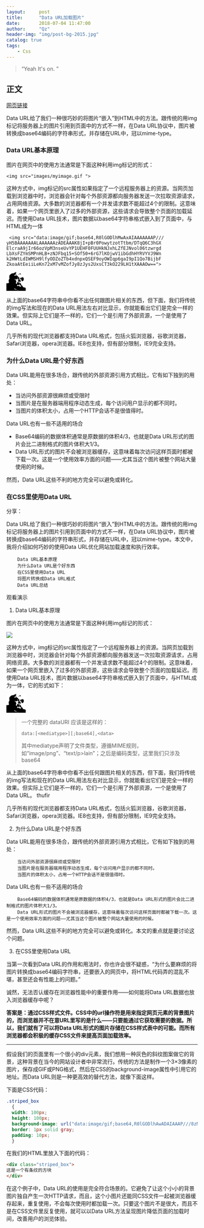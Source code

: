 ```yaml
---
layout:     post
title:      "Data URL加载图片"
date:       2018-07-04 11:47:00
author:     "Qz"
header-img: "img/post-bg-2015.jpg"
catalog: true
tags:
    - Css
---
```


> “Yeah It's on. ”


## 正文
[网页链接](http://www.webhek.com/post/data-url.html)


Data URL给了我们一种很巧妙的将图片“嵌入”到HTML中的方法。跟传统的用img标记将服务器上的图片引用到页面中的方式不一样，在Data URL协议中，图片被转换成base64编码的字符串形式，并存储在URL中，冠以mime-type。


### Data URL基本原理

图片在网页中的使用方法通常是下面这种利用img标记的形式：

`<img src="images/myimage.gif ">`


这种方式中，img标记的src属性如果指定了一个远程服务器上的资源。当网页加载到浏览器中时，浏览器会针对每个外部资源都向服务器发送一次拉取资源请求，占用网络资源。大多数的浏览器都有一个并发请求数不能超过4个的限制。这意味着，如果一个网页里嵌入了过多的外部资源，这些请求会导致整个页面的加载延迟。而使用Data URL技术，图片数据以base64字符串格式嵌入到了页面中，与HTML成为一体


```
 <img src="data:image/gif;base64,R0lGODlhMwAxAIAAAAAAAP///
yH5BAAAAAAALAAAAAAzADEAAAK8jI+pBr0PowytzotTtbm/DTqQ6C3hGX
ElcraA9jIr66ozVpM3nseUvYP1UEHF0FUUHkNJxhLZfEJNvol06tzwrgd
LbXsFZYmSMPnHLB+zNJFbq15+SOf50+6rG7lKOjwV1ibGdhHYRVYVJ9Wn
k2HWtLdIWMSH9lfyODZoZTb4xdnpxQSEF9oyOWIqp6gaI9pI1Qo7BijbF
ZkoaAtEeiiLeKn72xM7vMZofJy8zJys2UxsCT3kO229LH1tXAAAOw==">
```

 <img src="data:image/gif;base64,R0lGODlhMwAxAIAAAAAAAP///
yH5BAAAAAAALAAAAAAzADEAAAK8jI+pBr0PowytzotTtbm/DTqQ6C3hGX
ElcraA9jIr66ozVpM3nseUvYP1UEHF0FUUHkNJxhLZfEJNvol06tzwrgd
LbXsFZYmSMPnHLB+zNJFbq15+SOf50+6rG7lKOjwV1ibGdhHYRVYVJ9Wn
k2HWtLdIWMSH9lfyODZoZTb4xdnpxQSEF9oyOWIqp6gaI9pI1Qo7BijbF
ZkoaAtEeiiLeKn72xM7vMZofJy8zJys2UxsCT3kO229LH1tXAAAOw==">



从上面的base64字符串中你看不出任何跟图片相关的东西，但下面，我们将传统的img写法和现在的Data URL用法左右对比显示，你就能看出它们是完全一样的效果。但实际上它们是不一样的，它们一个是引用了外部资源，一个是使用了Data URL。

几乎所有的现代浏览器都支持Data URL格式，包括火狐浏览器，谷歌浏览器，Safari浏览器，opera浏览器。IE8也支持，但有部分限制，IE9完全支持。



### 为什么Data URL是个好东西

Data URL能用在很多场合，跟传统的外部资源引用方式相比，它有如下独到的用处：



* 当访问外部资源很麻烦或受限时
* 当图片是在服务器端用程序动态生成，每个访问用户显示的都不同时。
* 当图片的体积太小，占用一个HTTP会话不是很值得时。



Data URL也有一些不适用的场合


* Base64编码的数据体积通常是原数据的体积4/3，也就是Data URL形式的图片会比二进制格式的图片体积大1/3。
* Data URL形式的图片不会被浏览器缓存，这意味着每次访问这样页面时都被下载一次。这是一个使用效率方面的问题——尤其当这个图片被整个网站大量使用的时候。


然而，Data URL这些不利的地方完全可以避免或转化。



### 在CSS里使用Data URL

 分享：

Data URL给了我们一种很巧妙的将图片“嵌入”到HTML中的方法。跟传统的用img标记将服务器上的图片引用到页面中的方式不一样，在Data URL协议中，图片被转换成base64编码的字符串形式，并存储在URL中，冠以mime-type。本文中，我将介绍如何巧妙的使用Data URL优化网站加载速度和执行效率。

        Data URL基本原理
        为什么Data URL是个好东西
        在CSS里使用Data URL
        将图片转换成Data URL格式
        Data URL总结

观看演示

1. Data URL基本原理

图片在网页中的使用方法通常是下面这种利用img标记的形式：

   <img src="images/myimage.gif ">

这种方式中，img标记的src属性指定了一个远程服务器上的资源。当网页加载到浏览器中时，浏览器会针对每个外部资源都向服务器发送一次拉取资源请求，占用网络资源。大多数的浏览器都有一个并发请求数不能超过4个的限制。这意味着，如果一个网页里嵌入了过多的外部资源，这些请求会导致整个页面的加载延迟。而使用Data URL技术，图片数据以base64字符串格式嵌入到了页面中，与HTML成为一体，它的形式如下：

 <img src="data:image/gif;base64,R0lGODlhMwAxAIAAAAAAAP///
yH5BAAAAAAALAAAAAAzADEAAAK8jI+pBr0PowytzotTtbm/DTqQ6C3hGX
ElcraA9jIr66ozVpM3nseUvYP1UEHF0FUUHkNJxhLZfEJNvol06tzwrgd
LbXsFZYmSMPnHLB+zNJFbq15+SOf50+6rG7lKOjwV1ibGdhHYRVYVJ9Wn
k2HWtLdIWMSH9lfyODZoZTb4xdnpxQSEF9oyOWIqp6gaI9pI1Qo7BijbF
ZkoaAtEeiiLeKn72xM7vMZofJy8zJys2UxsCT3kO229LH1tXAAAOw==">




>一个完整的 dataURI 应该是这样的：
>
>`data:[<mediatype>][;base64],<data>`
>
>其中mediatype声明了文件类型，遵循MIME规则，如“image/png”、“text/p>lain”；之后是编码类型，这里我们只涉及 base64


从上面的base64字符串中你看不出任何跟图片相关的东西，但下面，我们将传统的img写法和现在的Data URL用法左右对比显示，你就能看出它们是完全一样的效果。但实际上它们是不一样的，它们一个是引用了外部资源，一个是使用了Data URL。
thufir

几乎所有的现代浏览器都支持Data URL格式，包括火狐浏览器，谷歌浏览器，Safari浏览器，opera浏览器。IE8也支持，但有部分限制，IE9完全支持。

2. 为什么Data URL是个好东西

Data URL能用在很多场合，跟传统的外部资源引用方式相比，它有如下独到的用处：

        当访问外部资源很麻烦或受限时
        当图片是在服务器端用程序动态生成，每个访问用户显示的都不同时。
        当图片的体积太小，占用一个HTTP会话不是很值得时。

Data URL也有一些不适用的场合

        Base64编码的数据体积通常是原数据的体积4/3，也就是Data URL形式的图片会比二进制格式的图片体积大1/3。
        Data URL形式的图片不会被浏览器缓存，这意味着每次访问这样页面时都被下载一次。这是一个使用效率方面的问题——尤其当这个图片被整个网站大量使用的时候。

然而，Data URL这些不利的地方完全可以避免或转化。本文的重点就是要讨论这个问题。

3. 在CSS里使用Data URL

当第一次看到Data URL的作用和用法时，你也许会很不疑惑，“为什么要麻烦的将图片转换成base64编码字符串，还要嵌入的网页中，将HTML代码弄的混乱不堪，甚至还会有性能上的问题。”


诚然，无法否认缓存在浏览器性能中的重要作用——如何能将Data URL数据也放入浏览器缓存中呢？


**答案是：通过CSS样式文件。CSS中的url操作符是用来指定网页元素的背景图片的，而浏览器并不在意URL里写的是什么——只要能通过它获取需要的数据。所以，我们就有了可以将Data URL形式的图片存储在CSS样式表中的可能。而所有浏览器都会积极的缓存CSS文件来提高页面加载效率。**


----------

假设我们的页面里有一个很小的div元素，我们想用一种灰色的斜纹图案做它的背景，这种背景在当今的网站设计者中非常流行。传统的方法是制作一个3×3像素的图片，保存成GIF或PNG格式，然后在CSS的background-image属性中引用它的地址。而Data URL则是一种更高效的替代方法，就像下面这样。



下面是CSS代码：


```css
.striped_box
  {
  width: 100px;
  height: 100px;
  background-image: url("data:image/gif;base64,R0lGODlhAwADAIAAAP///8zMzCH5BAAAAAAALAAAAAADAAMAAAIEBHIJBQA7");
  border: 1px solid gray;
  padding: 10px;
  }
```

在我们的HTML里放入下面的代码：

 
```html
<div class="striped_box">
这是一个有条纹的方块
</div>
```




在这个例子中，Data URL的使用是完全符合场景的。它避免了让这个小小的背景图片独自产生一次HTTP请求，而且，这个小图片还能同CSS文件一起被浏览器缓存起来，重复使用，不会每次使用时都加载一次。只要这个图片不是很大，而且不是在CSS文件里反复使用，就可以以Data URL方法呈现图片降低页面的加载时间，改善用户的浏览体验。














